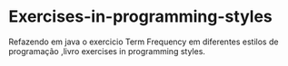 # Exercises-in-programming-styles
Refazendo em java o exercicio Term Frequency em diferentes estilos de programação ,livro exercises in programming styles. 
